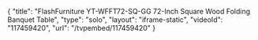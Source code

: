 {
    "title": "FlashFurniture YT-WFFT72-SQ-GG 72-Inch Square Wood Folding Banquet Table",
    "type": "solo",
    "layout": "iframe-static",
    "videoId": "117459420",
    "url": "\/tvpembed\/117459420"
}